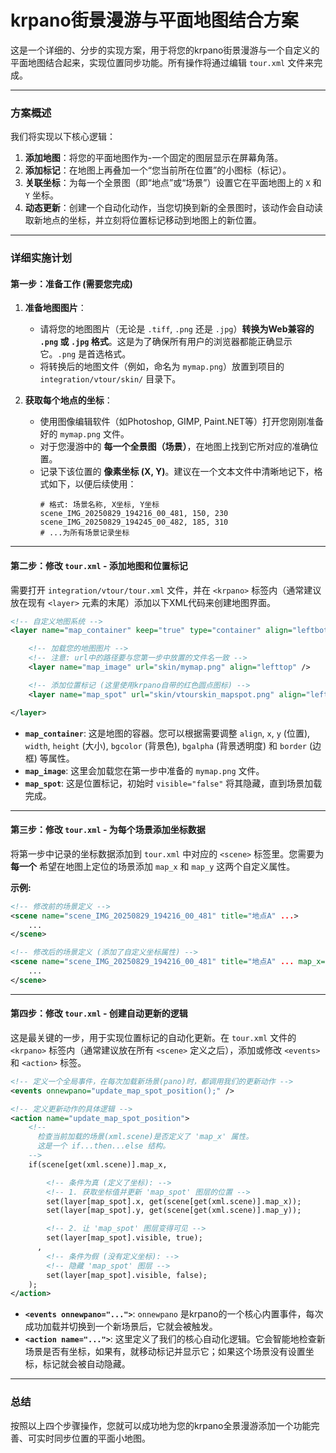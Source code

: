 # krpano街景漫游与平面地图结合方案

这是一个详细的、分步的实现方案，用于将您的krpano街景漫游与一个自定义的平面地图结合起来，实现位置同步功能。所有操作将通过编辑 `tour.xml` 文件来完成。

---

### **方案概述**

我们将实现以下核心逻辑：

1.  **添加地图**：将您的平面地图作为-一个固定的图层显示在屏幕角落。
2.  **添加标记**：在地图上再叠加一个“您当前所在位置”的小图标（标记）。
3.  **关联坐标**：为每一个全景图（即“地点”或“场景”）设置它在平面地图上的 `X` 和 `Y` 坐标。
4.  **动态更新**：创建一个自动化动作，当您切换到新的全景图时，该动作会自动读取新地点的坐标，并立刻将位置标记移动到地图上的新位置。

---

### **详细实施计划**

#### **第一步：准备工作 (需要您完成)**

1.  **准备地图图片**：
    *   请将您的地图图片（无论是 `.tiff`, `.png` 还是 `.jpg`）**转换为Web兼容的 `.png` 或 `.jpg` 格式**。这是为了确保所有用户的浏览器都能正确显示它。`.png` 是首选格式。
    *   将转换后的地图文件（例如，命名为 `mymap.png`）放置到项目的 `integration/vtour/skin/` 目录下。

2.  **获取每个地点的坐标**：
    *   使用图像编辑软件（如Photoshop, GIMP, Paint.NET等）打开您刚刚准备好的 `mymap.png` 文件。
    *   对于您漫游中的 **每一个全景图（场景）**，在地图上找到它所对应的准确位置。
    *   记录下该位置的 **像素坐标 (X, Y)**。建议在一个文本文件中清晰地记下，格式如下，以便后续使用：
        ```
        # 格式: 场景名称, X坐标, Y坐标
        scene_IMG_20250829_194216_00_481, 150, 230
        scene_IMG_20250829_194245_00_482, 185, 310
        # ...为所有场景记录坐标
        ```

---

#### **第二步：修改 `tour.xml` - 添加地图和位置标记**

需要打开 `integration/vtour/tour.xml` 文件，并在 `<krpano>` 标签内（通常建议放在现有 `<layer>` 元素的末尾）添加以下XML代码来创建地图界面。

```xml
<!-- 自定义地图系统 -->
<layer name="map_container" keep="true" type="container" align="leftbottom" x="20" y="20" width="300" height="250" bgcolor="0x000000" bgalpha="0.5" border="1,0xFFFFFF,0.5">

    <!-- 加载您的地图图片 -->
    <!-- 注意: url中的路径要与您第一步中放置的文件名一致 -->
    <layer name="map_image" url="skin/mymap.png" align="lefttop" />

    <!-- 添加位置标记 (这里使用krpano自带的红色圆点图标) -->
    <layer name="map_spot" url="skin/vtourskin_mapspot.png" align="lefttop" parent="map_container" x="0" y="0" visible="false" />

</layer>
```
*   **`map_container`**: 这是地图的容器。您可以根据需要调整 `align`, `x`, `y` (位置), `width`, `height` (大小), `bgcolor` (背景色), `bgalpha` (背景透明度) 和 `border` (边框) 等属性。
*   **`map_image`**: 这里会加载您在第一步中准备的 `mymap.png` 文件。
*   **`map_spot`**: 这是位置标记，初始时 `visible="false"` 将其隐藏，直到场景加载完成。

---

#### **第三步：修改 `tour.xml` - 为每个场景添加坐标数据**

将第一步中记录的坐标数据添加到 `tour.xml` 中对应的 `<scene>` 标签里。您需要为 **每一个** 希望在地图上定位的场景添加 `map_x` 和 `map_y` 这两个自定义属性。

**示例:**
```xml
<!-- 修改前的场景定义 -->
<scene name="scene_IMG_20250829_194216_00_481" title="地点A" ...>
    ...
</scene>

<!-- 修改后的场景定义 (添加了自定义坐标属性) -->
<scene name="scene_IMG_20250829_194216_00_481" title="地点A" ... map_x="150" map_y="230">
    ...
</scene>
```

---

#### **第四步：修改 `tour.xml` - 创建自动更新的逻辑**

这是最关键的一步，用于实现位置标记的自动化更新。在 `tour.xml` 文件的 `<krpano>` 标签内（通常建议放在所有 `<scene>` 定义之后），添加或修改 `<events>` 和 `<action>` 标签。

```xml
<!-- 定义一个全局事件，在每次加载新场景(pano)时，都调用我们的更新动作 -->
<events onnewpano="update_map_spot_position();" />

<!-- 定义更新动作的具体逻辑 -->
<action name="update_map_spot_position">
    <!--
      检查当前加载的场景(xml.scene)是否定义了 'map_x' 属性。
      这是一个 if...then...else 结构。
    -->
    if(scene[get(xml.scene)].map_x,

        <!-- 条件为真 (定义了坐标): -->
        <!-- 1. 获取坐标值并更新 'map_spot' 图层的位置 -->
        set(layer[map_spot].x, get(scene[get(xml.scene)].map_x));
        set(layer[map_spot].y, get(scene[get(xml.scene)].map_y));

        <!-- 2. 让 'map_spot' 图层变得可见 -->
        set(layer[map_spot].visible, true);
      ,
        <!-- 条件为假 (没有定义坐标): -->
        <!-- 隐藏 'map_spot' 图层 -->
        set(layer[map_spot].visible, false);
    );
</action>
```

*   **`<events onnewpano="...">`**: `onnewpano` 是krpano的一个核心内置事件，每次成功加载并切换到一个新场景后，它就会被触发。
*   **`<action name="...">`**: 这里定义了我们的核心自动化逻辑。它会智能地检查新场景是否有坐标，如果有，就移动标记并显示它；如果这个场景没有设置坐标，标记就会被自动隐藏。

---

### **总结**

按照以上四个步骤操作，您就可以成功地为您的krpano全景漫游添加一个功能完善、可实时同步位置的平面小地图。

